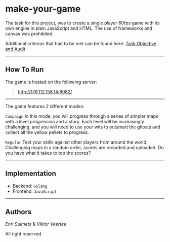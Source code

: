 # make-your-game
The task for this project, was to create a single player 60fps game with its own engine in plain JavaScript and HTML. The use of frameworks and canvas was prohibited. 

Additional criterias that had to be met can be found here: [Task Objective and Audit](https://github.com/01-edu/public/tree/master/subjects/make-your-game)

---

## How To Run
The game is hosted on the following server:
> http://176.112.158.14:8082/
---
The game features 2 different modes: 

`Campaign` In this mode, you will progress through a series of simpler maps with a level progression and a story. Each level will be increasingly challenging, and you will need to use your wits to outsmart the ghosts and collect all the yellow pellets to progress.

`Regular` Test your skills against other players from around the world. Challenging maps in a random order, scores are recorded and uploaded. Do you have what it takes to top the scores?

---

## Implementation
- Backend: `Golang`
- Frontend: `JavaScript`

---

## Authors
*Enri Suimets* & *Viktor Veertee*

All right reserved.
